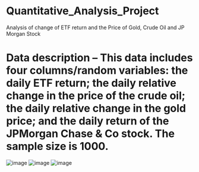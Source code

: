 # Quantitative_Analysis_Project
Analysis of change of ETF return and the Price of Gold, Crude Oil and JP Morgan Stock

# Data description – This data includes four columns/random variables: the daily ETF return; the daily relative change in the price of the crude oil; the daily relative change in the gold price; and the daily return of the JPMorgan Chase & Co stock. The sample size is 1000. 

![image](https://user-images.githubusercontent.com/24830955/131888172-e10570ea-5cdf-4bf1-a19c-cc27906a2ab3.png)
![image](https://user-images.githubusercontent.com/24830955/131888195-be268f76-c36b-4f56-b79b-05cc2a1dac89.png)
![image](https://user-images.githubusercontent.com/24830955/131888203-231c7324-24df-4206-8872-2d49cd5b01c2.png)






